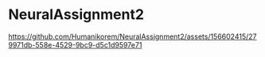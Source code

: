 # NeuralAssignment2


https://github.com/Humanikorem/NeuralAssignment2/assets/156602415/279971db-558e-4529-9bc9-d5c1d9597e71

